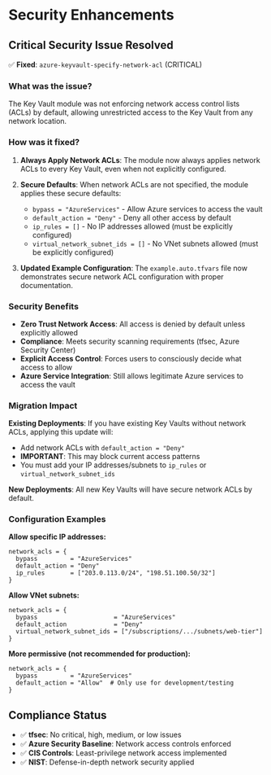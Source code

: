# Security Enhancements

## Critical Security Issue Resolved

✅ **Fixed**: `azure-keyvault-specify-network-acl` (CRITICAL)

### What was the issue?
The Key Vault module was not enforcing network access control lists (ACLs) by default, allowing unrestricted access to the Key Vault from any network location.

### How was it fixed?

1. **Always Apply Network ACLs**: The module now always applies network ACLs to every Key Vault, even when not explicitly configured.

2. **Secure Defaults**: When network ACLs are not specified, the module applies these secure defaults:
   - `bypass = "AzureServices"` - Allow Azure services to access the vault
   - `default_action = "Deny"` - Deny all other access by default
   - `ip_rules = []` - No IP addresses allowed (must be explicitly configured)
   - `virtual_network_subnet_ids = []` - No VNet subnets allowed (must be explicitly configured)

3. **Updated Example Configuration**: The `example.auto.tfvars` file now demonstrates secure network ACL configuration with proper documentation.

### Security Benefits

- **Zero Trust Network Access**: All access is denied by default unless explicitly allowed
- **Compliance**: Meets security scanning requirements (tfsec, Azure Security Center)
- **Explicit Access Control**: Forces users to consciously decide what access to allow
- **Azure Service Integration**: Still allows legitimate Azure services to access the vault

### Migration Impact

**Existing Deployments**: If you have existing Key Vaults without network ACLs, applying this update will:
- Add network ACLs with `default_action = "Deny"`
- **IMPORTANT**: This may block current access patterns
- You must add your IP addresses/subnets to `ip_rules` or `virtual_network_subnet_ids`

**New Deployments**: All new Key Vaults will have secure network ACLs by default.

### Configuration Examples

**Allow specific IP addresses:**
```hcl
network_acls = {
  bypass         = "AzureServices"
  default_action = "Deny"
  ip_rules       = ["203.0.113.0/24", "198.51.100.50/32"]
}
```

**Allow VNet subnets:**
```hcl
network_acls = {
  bypass                     = "AzureServices"  
  default_action             = "Deny"
  virtual_network_subnet_ids = ["/subscriptions/.../subnets/web-tier"]
}
```

**More permissive (not recommended for production):**
```hcl
network_acls = {
  bypass         = "AzureServices"
  default_action = "Allow"  # Only use for development/testing
}
```

## Compliance Status

- ✅ **tfsec**: No critical, high, medium, or low issues
- ✅ **Azure Security Baseline**: Network access controls enforced
- ✅ **CIS Controls**: Least-privilege network access implemented
- ✅ **NIST**: Defense-in-depth network security applied

